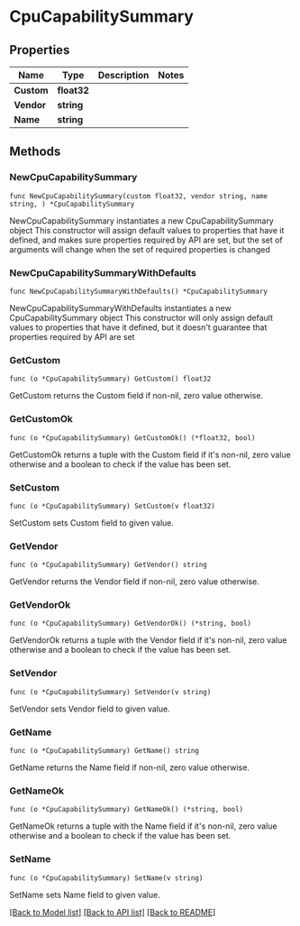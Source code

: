# CpuCapabilitySummary

## Properties

Name | Type | Description | Notes
------------ | ------------- | ------------- | -------------
**Custom** | **float32** |  | 
**Vendor** | **string** |  | 
**Name** | **string** |  | 

## Methods

### NewCpuCapabilitySummary

`func NewCpuCapabilitySummary(custom float32, vendor string, name string, ) *CpuCapabilitySummary`

NewCpuCapabilitySummary instantiates a new CpuCapabilitySummary object
This constructor will assign default values to properties that have it defined,
and makes sure properties required by API are set, but the set of arguments
will change when the set of required properties is changed

### NewCpuCapabilitySummaryWithDefaults

`func NewCpuCapabilitySummaryWithDefaults() *CpuCapabilitySummary`

NewCpuCapabilitySummaryWithDefaults instantiates a new CpuCapabilitySummary object
This constructor will only assign default values to properties that have it defined,
but it doesn't guarantee that properties required by API are set

### GetCustom

`func (o *CpuCapabilitySummary) GetCustom() float32`

GetCustom returns the Custom field if non-nil, zero value otherwise.

### GetCustomOk

`func (o *CpuCapabilitySummary) GetCustomOk() (*float32, bool)`

GetCustomOk returns a tuple with the Custom field if it's non-nil, zero value otherwise
and a boolean to check if the value has been set.

### SetCustom

`func (o *CpuCapabilitySummary) SetCustom(v float32)`

SetCustom sets Custom field to given value.


### GetVendor

`func (o *CpuCapabilitySummary) GetVendor() string`

GetVendor returns the Vendor field if non-nil, zero value otherwise.

### GetVendorOk

`func (o *CpuCapabilitySummary) GetVendorOk() (*string, bool)`

GetVendorOk returns a tuple with the Vendor field if it's non-nil, zero value otherwise
and a boolean to check if the value has been set.

### SetVendor

`func (o *CpuCapabilitySummary) SetVendor(v string)`

SetVendor sets Vendor field to given value.


### GetName

`func (o *CpuCapabilitySummary) GetName() string`

GetName returns the Name field if non-nil, zero value otherwise.

### GetNameOk

`func (o *CpuCapabilitySummary) GetNameOk() (*string, bool)`

GetNameOk returns a tuple with the Name field if it's non-nil, zero value otherwise
and a boolean to check if the value has been set.

### SetName

`func (o *CpuCapabilitySummary) SetName(v string)`

SetName sets Name field to given value.



[[Back to Model list]](../README.md#documentation-for-models) [[Back to API list]](../README.md#documentation-for-api-endpoints) [[Back to README]](../README.md)


